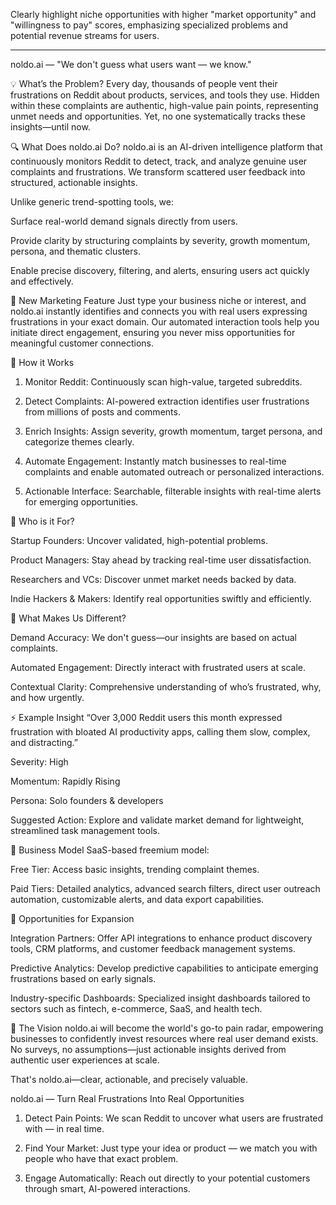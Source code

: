Clearly highlight niche opportunities with higher "market opportunity" and "willingness to pay" scores, emphasizing specialized problems and potential revenue streams for users.

-----------------------------

noldo.ai — "We don't guess what users want — we know."

💡 What’s the Problem? Every day, thousands of people vent their frustrations on Reddit about products, services, and tools they use. Hidden within these complaints are authentic, high-value pain points, representing unmet needs and opportunities. Yet, no one systematically tracks these insights—until now.

🔍 What Does noldo.ai Do? noldo.ai is an AI-driven intelligence platform that continuously monitors Reddit to detect, track, and analyze genuine user complaints and frustrations. We transform scattered user feedback into structured, actionable insights.

Unlike generic trend-spotting tools, we:

Surface real-world demand signals directly from users.

Provide clarity by structuring complaints by severity, growth momentum, persona, and thematic clusters.

Enable precise discovery, filtering, and alerts, ensuring users act quickly and effectively.


🚀 New Marketing Feature Just type your business niche or interest, and noldo.ai instantly identifies and connects you with real users expressing frustrations in your exact domain. Our automated interaction tools help you initiate direct engagement, ensuring you never miss opportunities for meaningful customer connections.

🔧 How it Works

1. Monitor Reddit: Continuously scan high-value, targeted subreddits.


2. Detect Complaints: AI-powered extraction identifies user frustrations from millions of posts and comments.


3. Enrich Insights: Assign severity, growth momentum, target persona, and categorize themes clearly.


4. Automate Engagement: Instantly match businesses to real-time complaints and enable automated outreach or personalized interactions.


5. Actionable Interface: Searchable, filterable insights with real-time alerts for emerging opportunities.



👥 Who is it For?

Startup Founders: Uncover validated, high-potential problems.

Product Managers: Stay ahead by tracking real-time user dissatisfaction.

Researchers and VCs: Discover unmet market needs backed by data.

Indie Hackers & Makers: Identify real opportunities swiftly and efficiently.


🧠 What Makes Us Different?

Demand Accuracy: We don't guess—our insights are based on actual complaints.

Automated Engagement: Directly interact with frustrated users at scale.

Contextual Clarity: Comprehensive understanding of who’s frustrated, why, and how urgently.


⚡ Example Insight “Over 3,000 Reddit users this month expressed frustration with bloated AI productivity apps, calling them slow, complex, and distracting.”

Severity: High

Momentum: Rapidly Rising

Persona: Solo founders & developers

Suggested Action: Explore and validate market demand for lightweight, streamlined task management tools.


💸 Business Model SaaS-based freemium model:

Free Tier: Access basic insights, trending complaint themes.

Paid Tiers: Detailed analytics, advanced search filters, direct user outreach automation, customizable alerts, and data export capabilities.


🌟 Opportunities for Expansion

Integration Partners: Offer API integrations to enhance product discovery tools, CRM platforms, and customer feedback management systems.

Predictive Analytics: Develop predictive capabilities to anticipate emerging frustrations based on early signals.

Industry-specific Dashboards: Specialized insight dashboards tailored to sectors such as fintech, e-commerce, SaaS, and health tech.


🎯 The Vision noldo.ai will become the world's go-to pain radar, empowering businesses to confidently invest resources where real user demand exists. No surveys, no assumptions—just actionable insights derived from authentic user experiences at scale.

That's noldo.ai—clear, actionable, and precisely valuable.



noldo.ai — Turn Real Frustrations Into Real Opportunities

1. Detect Pain Points: We scan Reddit to uncover what users are frustrated with — in real time.


2. Find Your Market: Just type your idea or product — we match you with people who have that exact problem.


3. Engage Automatically: Reach out directly to your potential customers through smart, AI-powered interactions.

